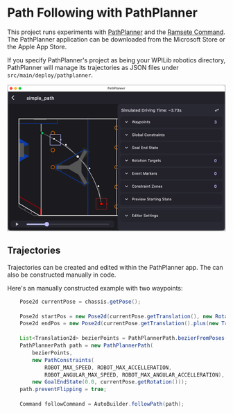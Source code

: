 # Path Following with PathPlanner

This project runs experiments with [PathPlanner](https://pathplanner.dev/) and the [Ramsete Command](https://pathplanner.dev/pplib-build-an-auto.html#ramsete-differential).  The PathPlanner application can be downloaded from the Microsoft Store or the Apple App Store.

If you specify PathPlanner's project as being your WPILib robotics directory, PathPlanner will manage its trajectories as JSON files under `src/main/deploy/pathplanner`.

![PathPlanner App](./img/PathPlanner.png)

## Trajectories

Trajectories can be created and edited within the PathPlanner app.  The can also be constructed manually in code.

Here's an manually constructed example with two waypoints:
```java
    Pose2d currentPose = chassis.getPose();

    Pose2d startPos = new Pose2d(currentPose.getTranslation(), new Rotation2d());
    Pose2d endPos = new Pose2d(currentPose.getTranslation().plus(new Translation2d(2.0, 0.0)), new Rotation2d());

    List<Translation2d> bezierPoints = PathPlannerPath.bezierFromPoses(startPos, endPos);
    PathPlannerPath path = new PathPlannerPath(
        bezierPoints,
        new PathConstraints(
            ROBOT_MAX_SPEED, ROBOT_MAX_ACCELLERATION,
            ROBOT_ANGULAR_MAX_SPEED, ROBOT_MAX_ANGULAR_ACCELLERATION),
        new GoalEndState(0.0, currentPose.getRotation()));
    path.preventFlipping = true;

    Command followCommand = AutoBuilder.followPath(path);
```
